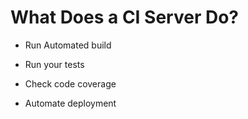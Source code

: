 # What Does a CI Server Do?

* Run Automated build

* Run your tests

* Check code coverage

* Automate deployment
